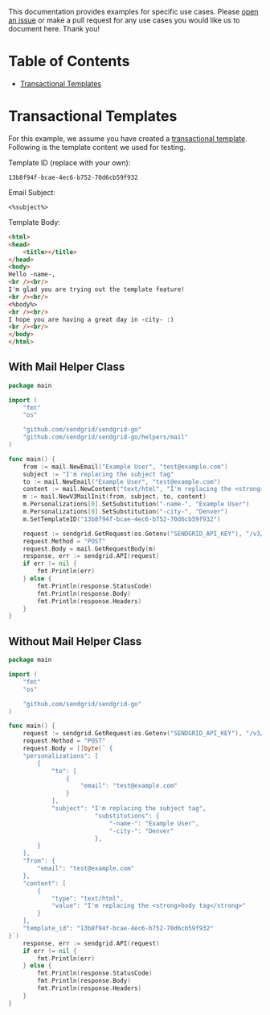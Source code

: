This documentation provides examples for specific use cases. Please [open an issue](https://github.com/sendgrid/sendgrid-go/issues) or make a pull request for any use cases you would like us to document here. Thank you!

# Table of Contents

* [Transactional Templates](#transactional_templates)

<a name="transactional_templates"></a>
# Transactional Templates

For this example, we assume you have created a [transactional template](https://sendgrid.com/docs/User_Guide/Transactional_Templates/index.html). Following is the template content we used for testing.

Template ID (replace with your own):

```text
13b8f94f-bcae-4ec6-b752-70d6cb59f932
```

Email Subject:

```text
<%subject%>
```

Template Body:

```html
<html>
<head>
	<title></title>
</head>
<body>
Hello -name-,
<br /><br/>
I'm glad you are trying out the template feature!
<br /><br/>
<%body%>
<br /><br/>
I hope you are having a great day in -city- :)
<br /><br/>
</body>
</html>
```

## With Mail Helper Class

```go
package main

import (
	"fmt"
	"os"

	"github.com/sendgrid/sendgrid-go"
	"github.com/sendgrid/sendgrid-go/helpers/mail"
)

func main() {
	from := mail.NewEmail("Example User", "test@example.com")
	subject := "I'm replacing the subject tag"
	to := mail.NewEmail("Example User", "test@example.com")
	content := mail.NewContent("text/html", "I'm replacing the <strong>body tag</strong>")
	m := mail.NewV3MailInit(from, subject, to, content)
	m.Personalizations[0].SetSubstitution("-name-", "Example User")
	m.Personalizations[0].SetSubstitution("-city-", "Denver")
	m.SetTemplateID("13b8f94f-bcae-4ec6-b752-70d6cb59f932")

	request := sendgrid.GetRequest(os.Getenv("SENDGRID_API_KEY"), "/v3/mail/send", "https://api.sendgrid.com")
	request.Method = "POST"
	request.Body = mail.GetRequestBody(m)
	response, err := sendgrid.API(request)
	if err != nil {
		fmt.Println(err)
	} else {
		fmt.Println(response.StatusCode)
		fmt.Println(response.Body)
		fmt.Println(response.Headers)
	}
}
```

## Without Mail Helper Class

```go
package main

import (
	"fmt"
	"os"

	"github.com/sendgrid/sendgrid-go"
)

func main() {
	request := sendgrid.GetRequest(os.Getenv("SENDGRID_API_KEY"), "/v3/mail/send", "https://api.sendgrid.com")
	request.Method = "POST"
	request.Body = []byte(` {
    "personalizations": [
        {
            "to": [
                {
                    "email": "test@example.com"
                }
            ],
            "subject": "I'm replacing the subject tag",
						"substitutions": {
							"-name-": "Example User",
							"-city-": "Denver"
						},
        }
    ],
    "from": {
        "email": "test@example.com"
    },
    "content": [
        {
            "type": "text/html",
            "value": "I'm replacing the <strong>body tag</strong>"
        }
    ],
    "template_id": "13b8f94f-bcae-4ec6-b752-70d6cb59f932"
}`)
	response, err := sendgrid.API(request)
	if err != nil {
		fmt.Println(err)
	} else {
		fmt.Println(response.StatusCode)
		fmt.Println(response.Body)
		fmt.Println(response.Headers)
	}
}
```
